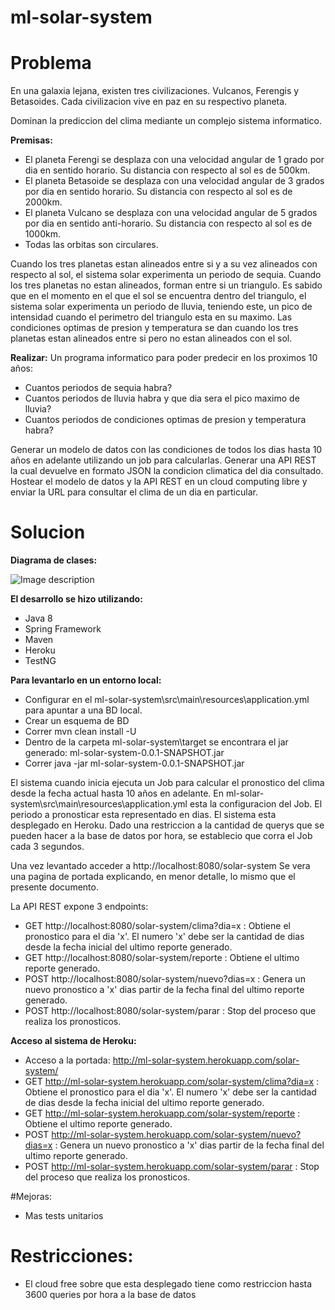 # ml-solar-system

# Problema
En una galaxia lejana, existen tres civilizaciones. Vulcanos, Ferengis y Betasoides. Cada civilizacion vive en paz en su respectivo planeta.

Dominan la prediccion del clima mediante un complejo sistema informatico.

**Premisas:**
* El planeta Ferengi se desplaza con una velocidad angular de 1 grado por dia en sentido horario. Su distancia con respecto al sol es de 500km.
* El planeta Betasoide se desplaza con una velocidad angular de 3 grados por dia en sentido horario. Su distancia con respecto al sol es de 2000km.
* El planeta Vulcano se desplaza con una velocidad angular de 5 grados por dia en sentido anti-horario. Su distancia con respecto al sol es de 1000km.
* Todas las orbitas son circulares.

Cuando los tres planetas estan alineados entre si y a su vez alineados con respecto al sol, el sistema solar experimenta un periodo de sequia.
Cuando los tres planetas no estan alineados, forman entre si un triangulo. Es sabido que en el momento en el que el sol se encuentra dentro del triangulo, el sistema solar experimenta un periodo de lluvia, teniendo este, un pico de intensidad cuando el perimetro del triangulo esta en su maximo.
Las condiciones optimas de presion y temperatura se dan cuando los tres planetas estan alineados entre si pero no estan alineados con el sol.

**Realizar:**
Un programa informatico para poder predecir en los proximos 10 años:
* Cuantos periodos de sequia habra?
* Cuantos periodos de lluvia habra y que dia sera el pico maximo de lluvia?
* Cuantos periodos de condiciones optimas de presion y temperatura habra?

Generar un modelo de datos con las condiciones de todos los dias hasta 10 años en adelante utilizando un job para calcularlas.
Generar una API REST la cual devuelve en formato JSON la condicion climatica del dia consultado.
Hostear el modelo de datos y la API REST en un cloud computing libre y enviar la URL para consultar el clima de un dia en particular.

# Solucion

**Diagrama de clases:**

![Image description](https://github.com/mluzuriaga/ml-solar-system/src/main/resources/public/use-case-diagram.png)

**El desarrollo se hizo utilizando:**
* Java 8
* Spring Framework 
* Maven
* Heroku
* TestNG

**Para levantarlo en un entorno local:**
 * Configurar en el ml-solar-system\src\main\resources\application.yml para apuntar a una BD local.
 * Crear un esquema de BD
 * Correr mvn clean install -U
 * Dentro de la carpeta ml-solar-system\target se encontrara el jar generado: ml-solar-system-0.0.1-SNAPSHOT.jar
 * Correr java -jar ml-solar-system-0.0.1-SNAPSHOT.jar
 
El sistema cuando inicia ejecuta un Job para calcular el pronostico del clima desde la fecha actual hasta 10 años en adelante.
En ml-solar-system\src\main\resources\application.yml esta la configuracion del Job. El periodo a pronosticar esta representado en dias.
El sistema esta desplegado en Heroku. Dado una restriccion a la cantidad de querys que se pueden hacer a la base de datos por hora, se establecio que corra el Job cada 3 segundos.

Una vez levantado acceder a http://localhost:8080/solar-system
Se vera una pagina de portada explicando, en menor detalle, lo mismo que el presente documento.

La API REST expone 3 endpoints:
* GET http://localhost:8080/solar-system/clima?dia=x : Obtiene el pronostico para el dia 'x'. El numero 'x' debe ser la cantidad de dias desde la fecha inicial del ultimo reporte generado.
* GET http://localhost:8080/solar-system/reporte : Obtiene el ultimo reporte generado.
* POST http://localhost:8080/solar-system/nuevo?dias=x : Genera un nuevo pronostico a 'x' dias partir de la fecha final del ultimo reporte generado.
* POST http://localhost:8080/solar-system/parar : Stop del proceso que realiza los pronosticos.

**Acceso al sistema de Heroku:**
* Acceso a la portada: http://ml-solar-system.herokuapp.com/solar-system/
* GET http://ml-solar-system.herokuapp.com/solar-system/clima?dia=x : Obtiene el pronostico para el dia 'x'. El numero 'x' debe ser la cantidad de dias desde la fecha inicial del ultimo reporte generado.
* GET http://ml-solar-system.herokuapp.com/solar-system/reporte : Obtiene el ultimo reporte generado.
* POST http://ml-solar-system.herokuapp.com/solar-system/nuevo?dias=x : Genera un nuevo pronostico a 'x' dias partir de la fecha final del ultimo reporte generado.
* POST http://ml-solar-system.herokuapp.com/solar-system/parar : Stop del proceso que realiza los pronosticos.

#Mejoras:

* Mas tests unitarios

# Restricciones:

* El cloud free sobre que esta desplegado tiene como restriccion hasta 3600 queries por hora a la base de datos
